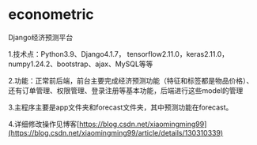 # econometric
Django经济预测平台

1.技术点：Python3.9、Django4.1.7， tensorflow2.11.0，keras2.11.0，numpy1.24.2、bootstrap、ajax、MySQL等等

2.功能：正常前后端，前台主要完成经济预测功能（特征和标签都是物品价格）、还有订单管理、权限管理、登录注册等基本功能，后端进行这些model的管理 

3.主程序主要是app文件夹和forecast文件夹，其中预测功能在forecast。

4.详细修改操作见博客[https://blog.csdn.net/xiaomingming99](https://blog.csdn.net/xiaomingming99/article/details/130310339)
